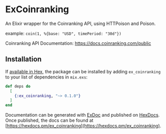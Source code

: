# ExCoinranking

An Elixir wrapper for the Coinranking API, using HTTPoison and Poison.

example: ```coin(1, %{base: "USD", timePeriod: "30d"})```

Coinranking API Documentation: https://docs.coinranking.com/public

## Installation

If [available in Hex](https://hex.pm/docs/publish), the package can be installed
by adding `ex_coinranking` to your list of dependencies in `mix.exs`:

```elixir
def deps do
  [
    {:ex_coinranking, "~> 0.1.0"}
  ]
end
```

Documentation can be generated with [ExDoc](https://github.com/elixir-lang/ex_doc)
and published on [HexDocs](https://hexdocs.pm). Once published, the docs can
be found at [https://hexdocs.pm/ex_coinranking](https://hexdocs.pm/ex_coinranking).

